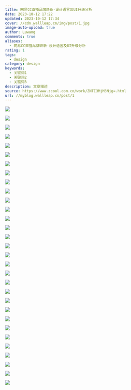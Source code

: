 ```yaml
---
title: 网易CC直播品牌焕新-设计语言及UI升级分析
date: 2023-10-12 17:22
updated: 2023-10-12 17:34
cover: //cdn.wallleap.cn/img/post/1.jpg
image-auto-upload: true
author: Luwang
comments: true
aliases:
  - 网易CC直播品牌焕新-设计语言及UI升级分析
rating: 1
tags:
  - design
category: design
keywords:
  - 关键词1
  - 关键词2
  - 关键词3
description: 文章描述
source: https://www.zcool.com.cn/work/ZNTI3MjM3Njg=.html
url: //myblog.wallleap.cn/post/1
---
```


![](https://cdn.wallleap.cn/img/pic/illustration/202310121724814.png)

![](https://cdn.wallleap.cn/img/pic/illustration/202310121724512.png)

![](https://cdn.wallleap.cn/img/pic/illustration/202310121725930.png)

![](https://cdn.wallleap.cn/img/pic/illustration/202310121725966.png)

![](https://cdn.wallleap.cn/img/pic/illustration/202310121725032.png)

![](https://cdn.wallleap.cn/img/pic/illustration/202310121726155.png)

![](https://cdn.wallleap.cn/img/pic/illustration/202310121726746.png)

![](https://cdn.wallleap.cn/img/pic/illustration/202310121726352.png)

![](https://cdn.wallleap.cn/img/pic/illustration/202310121726276.jpg)

![](https://cdn.wallleap.cn/img/pic/illustration/202310121727671.png)

![](https://cdn.wallleap.cn/img/pic/illustration/202310121727021.jpg)

![](https://cdn.wallleap.cn/img/pic/illustration/202310121728210.jpg)

![](https://cdn.wallleap.cn/img/pic/illustration/202310121728875.png)

![](https://cdn.wallleap.cn/img/pic/illustration/202310121728892.jpg)

![](https://cdn.wallleap.cn/img/pic/illustration/202310121728593.jpg)

![](https://cdn.wallleap.cn/img/pic/illustration/202310121729955.jpg)

![](https://cdn.wallleap.cn/img/pic/illustration/202310121729286.png)

![](https://cdn.wallleap.cn/img/pic/illustration/202310121730936.jpg)

![](https://cdn.wallleap.cn/img/pic/illustration/202310121730852.jpg)

![](https://cdn.wallleap.cn/img/pic/illustration/202310121730249.jpg)

![](https://cdn.wallleap.cn/img/pic/illustration/202310121731329.png)

![](https://cdn.wallleap.cn/img/pic/illustration/202310121731824.png)

![](https://cdn.wallleap.cn/img/pic/illustration/202310121731480.png)

![](https://cdn.wallleap.cn/img/pic/illustration/202310121731010.png)

![](https://cdn.wallleap.cn/img/pic/illustration/202310121732925.png)

![](https://cdn.wallleap.cn/img/pic/illustration/202310121732170.png)

![](https://cdn.wallleap.cn/img/pic/illustration/202310121732928.png)

![](https://cdn.wallleap.cn/img/pic/illustration/202310121732384.png)

![](https://cdn.wallleap.cn/img/pic/illustration/202310121733556.png)

![](https://cdn.wallleap.cn/img/pic/illustration/202310121733097.png)

![](https://cdn.wallleap.cn/img/pic/illustration/202310121733838.png)
